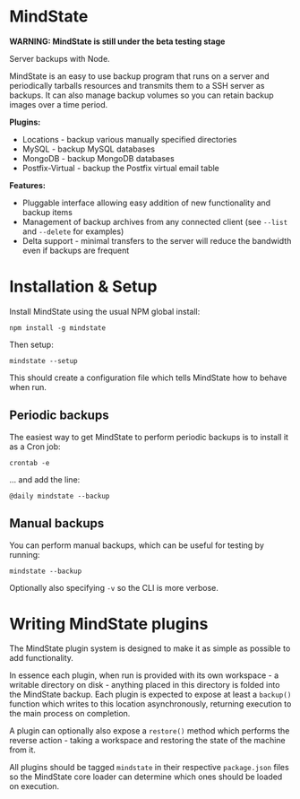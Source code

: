 MindState
=========

**WARNING: MindState is still under the beta testing stage**


Server backups with Node.

MindState is an easy to use backup program that runs on a server and periodically tarballs resources and transmits them to a SSH server as backups. It can also manage backup volumes so you can retain backup images over a time period.


**Plugins:**

* Locations - backup various manually specified directories
* MySQL - backup MySQL databases
* MongoDB - backup MongoDB databases
* Postfix-Virtual - backup the Postfix virtual email table


**Features:**

* Pluggable interface allowing easy addition of new functionality and backup items
* Management of backup archives from any connected client (see `--list` and `--delete` for examples)
* Delta support - minimal transfers to the server will reduce the bandwidth even if backups are frequent


Installation & Setup
====================
Install MindState using the usual NPM global install:

	npm install -g mindstate

Then setup:

	mindstate --setup

This should create a configuration file which tells MindState how to behave when run.


Periodic backups
----------------
The easiest way to get MindState to perform periodic backups is to install it as a Cron job:

	crontab -e

... and add the line:

	@daily mindstate --backup


Manual backups
--------------
You can perform manual backups, which can be useful for testing by running:

	mindstate --backup

Optionally also specifying `-v` so the CLI is more verbose.



Writing MindState plugins
=========================
The MindState plugin system is designed to make it as simple as possible to add functionality.

In essence each plugin, when run is provided with its own workspace - a writable directory on disk - anything placed in this directory is folded into the MindState backup. Each plugin is expected to expose at least a `backup()` function which writes to this location asynchronously, returning execution to the main process on completion.

A plugin can optionally also expose a `restore()` method which performs the reverse action - taking a workspace and restoring the state of the machine from it.


All plugins should be tagged `mindstate` in their respective `package.json` files so the MindState core loader can determine which ones should be loaded on execution.
